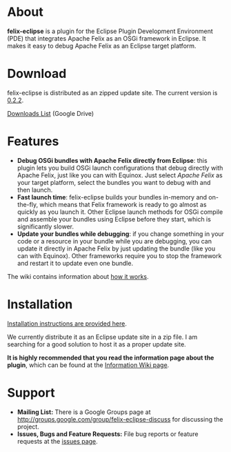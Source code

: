 # About #
**felix-eclipse** is a plugin for the Eclipse Plugin Development Environment (PDE) that integrates Apache Felix as an OSGi framework in Eclipse. It makes it easy to debug Apache Felix as an Eclipse target platform.

# Download #

felix-eclipse is distributed as an zipped update site. The current version is [0.2.2](https://googledrive.com/host/0Bx-zGLMA4ZsOY0EzTXUyd3VfQkk/au.com.forge.felix.eclipse.update_site-0.2.2.zip).

[Downloads List](https://googledrive.com/host/0Bx-zGLMA4ZsOY0EzTXUyd3VfQkk/) (Google Drive)

# Features #

  * **Debug OSGi bundles with Apache Felix directly from Eclipse**: this plugin lets you build OSGi launch configurations that debug directly with Apache Felix, just like you can with Equinox. Just select _Apache Felix_ as your target platform, select the bundles you want to debug with and then launch.
  * **Fast launch time**: felix-eclipse builds your bundles in-memory and on-the-fly, which means that Felix framework is ready to go almost as quickly as you launch it. Other Eclipse launch methods for OSGi compile and assemble your bundles using Eclipse before they start, which is significantly slower.
  * **Update your bundles while debugging**: if you change something in your code or a resource in your bundle while you are debugging, you can update it directly in Apache Felix by just updating the bundle (like you can with Equinox). Other frameworks require you to stop the framework and restart it to update even one bundle.

The wiki contains information about [how it works](HowItWorks.md).

# Installation #

[Installation instructions are provided here](https://code.google.com/p/felix-eclipse/wiki/Installation).

We currently distribute it as an Eclipse update site in a zip file. I am searching for a good solution to host it as a proper update site.

**It is highly recommended that you read the information page about the plugin**, which can be found at the [Information Wiki page](https://code.google.com/p/felix-eclipse/wiki/Information).


# Support #

  * **Mailing List:** There is a Google Groups page at http://groups.google.com/group/felix-eclipse-discuss for discussing the project.
  * **Issues, Bugs and Feature Requests:** File bug reports or feature requests at the [issues page](https://code.google.com/p/felix-eclipse/issues/list).







